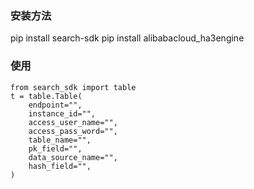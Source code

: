 ### 安装方法
pip install search-sdk
pip install alibabacloud_ha3engine

### 使用
    from search_sdk import table
    t = table.Table(
        endpoint="",
        instance_id="",
        access_user_name="",
        access_pass_word="",
        table_name="",
        pk_field="",
        data_source_name="",
        hash_field="",
    )